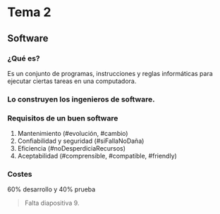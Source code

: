 # Tema 2
## Software
### ¿Qué es?
Es un conjunto de programas, instrucciones y reglas informáticas para ejecutar ciertas tareas en una computadora.

### Lo construyen los ingenieros de software.

### Requisitos de un buen software
 1. Mantenimiento (#evolución, #cambio)
 2. Confiabilidad y seguridad (#siFallaNoDaña)
 3. Eficiencia (#noDesperdiciaRecursos)
 4. Aceptabilidad (#comprensible, #compatible, #friendly)

### Costes
 60% desarrollo y 40% prueba

>Falta diapositiva 9.
